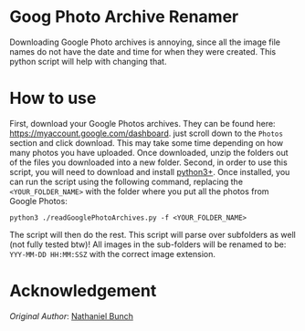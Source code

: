 # Goog Photo Archive Renamer
Downloading Google Photo archives is annoying, since all the image file names do not have the date and time for when they were created. This python script will help with changing that.

# How to use
First, download your Google Photos archives. They can be found here: https://myaccount.google.com/dashboard. just scroll down to the `Photos` section and click download. This may take some time depending on how many photos you have uploaded. Once downloaded, unzip the folders out of the files you downloaded into a new folder. Second, in order to use this script, you will need to download and install [python3+](https://www.python.org/downloads/). Once installed, you can run the script using the following command, replacing the `<YOUR_FOLDER_NAME>` with the folder where you put all the photos from Google Photos:
```
python3 ./readGooglePhotoArchives.py -f <YOUR_FOLDER_NAME>
```
The script will then do the rest. This script will parse over subfolders as well (not fully tested btw)! All images in the sub-folders will be renamed to be: `YYY-MM-DD HH:MM:SSZ` with the correct image extension.

# Acknowledgement
_Original Author_: [Nathaniel Bunch](https://github.com/nathanielbunch)
